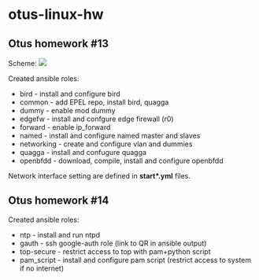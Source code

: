 # otus-linux-hw

## Otus homework #13

Scheme:
![](https://imgur.com/DAXnpvp.png)

Created ansible roles:
- bird - install and configure bird
- common - add EPEL repo, install bird, quagga
- dummy - enable mod dummy
- edgefw - install and confgure edge firewall (r0)
- forward - enable ip_forward
- named - install and configure named master and slaves 
- networking - create and configure vlan and dummies
- quagga - install and confugure quagga
- openbfdd - download, compile, install and configure openbfdd

Network interface setting are defined in **start\*.yml** files.

## Otus homework #14
Created ansible roles:
- ntp - install and run ntpd
- gauth - ssh google-auth role (link to QR in ansible output)
- top-secure - restrict access to top with pam+python script
- pam_script - install and configure pam script (restrict access to system if no internet)